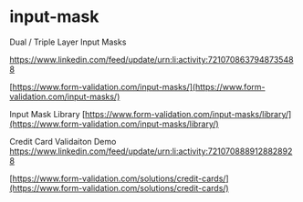 # input-mask
Dual / Triple Layer Input Masks

https://www.linkedin.com/feed/update/urn:li:activity:7210708637948735488


[https://www.form-validation.com/input-masks/](https://www.form-validation.com/input-masks/)

Input Mask Library
[https://www.form-validation.com/input-masks/library/](https://www.form-validation.com/input-masks/library/)

Credit Card Validaiton Demo
https://www.linkedin.com/feed/update/urn:li:activity:7210708889128828928


[https://www.form-validation.com/solutions/credit-cards/](https://www.form-validation.com/solutions/credit-cards/)
